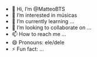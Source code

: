 - 👋 Hi, I’m @MatteoBTS
- 👀 I’m interested in músicas
- 🌱 I’m currently learning ...
- 💞️ I’m looking to collaborate on ...
- 📫 How to reach me ...
- 😄 Pronouns: ele/dele
- ⚡ Fun fact: ...

<!---
MatteoBTS/MatteoBTS is a ✨ special ✨ repository because its `README.md` (this file) appears on your GitHub profile.
You can click the Preview link to take a look at your changes.
--->
